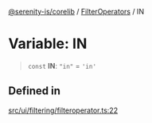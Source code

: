 [@serenity-is/corelib](../../../README.md) / [FilterOperators](../README.md) / IN

# Variable: IN

> `const` **IN**: `"in"` = `'in'`

## Defined in

[src/ui/filtering/filteroperator.ts:22](https://github.com/serenity-is/serenity/blob/master/packages/corelib/src/ui/filtering/filteroperator.ts#L22)
